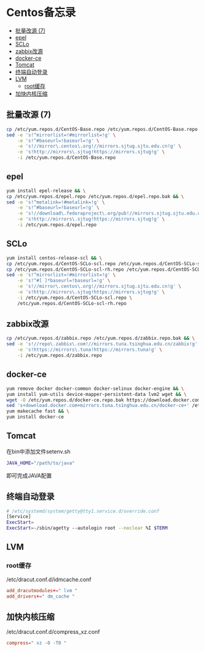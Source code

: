 # Centos备忘录  <!-- omit in toc -->

- [批量改源 (7)](#批量改源-7)
- [epel](#epel)
- [SCLo](#sclo)
- [zabbix改源](#zabbix改源)
- [docker-ce](#docker-ce)
- [Tomcat](#tomcat)
- [终端自动登录](#终端自动登录)
- [LVM](#lvm)
  - [root缓存](#root缓存)
- [加快内核压缩](#加快内核压缩)

## 批量改源 (7)
```sh
cp /etc/yum.repos.d/CentOS-Base.repo /etc/yum.repos.d/CentOS-Base.repo.bak && \
sed -e 's!^mirrorlist=!#mirrorlist=!g' \
    -e 's!^#baseurl=!baseurl=!g' \
    -e 's!//mirror\.centos\.org!//mirrors.sjtug.sjtu.edu.cn!g' \
    -e 's!http://mirrors\.sjtug!https://mirrors.sjtug!g' \
    -i /etc/yum.repos.d/CentOS-Base.repo
```

## epel
```sh
yum install epel-release && \
cp /etc/yum.repos.d/epel.repo /etc/yum.repos.d/epel.repo.bak && \
sed -e 's!^metalink=!#metalink=!g' \
    -e 's!^#baseurl=!baseurl=!g' \
    -e 's!//download\.fedoraproject\.org/pub!//mirrors.sjtug.sjtu.edu.cn/fedora!g' \
    -e 's!http://mirrors\.sjtug!https://mirrors.sjtug!g' \
    -i /etc/yum.repos.d/epel.repo
```

## SCLo
```sh
yum install centos-release-scl && \
cp /etc/yum.repos.d/CentOS-SCLo-scl.repo /etc/yum.repos.d/CentOS-SCLo-scl.repo.bak && \
cp /etc/yum.repos.d/CentOS-SCLo-scl-rh.repo /etc/yum.repos.d/CentOS-SCLo-scl-rh.repo.bak && \
sed -e 's!^mirrorlist=!#mirrorlist=!g' \
    -e 's!^#[ ]*baseurl=!baseurl=!g' \
    -e 's!//mirror\.centos\.org!//mirrors.sjtug.sjtu.edu.cn!g' \
    -e 's!http://mirrors\.sjtug!https://mirrors.sjtug!g' \
    -i /etc/yum.repos.d/CentOS-SCLo-scl.repo \
    /etc/yum.repos.d/CentOS-SCLo-scl-rh.repo
```

## zabbix改源
``` sh
cp /etc/yum.repos.d/zabbix.repo /etc/yum.repos.d/zabbix.repo.bak && \
sed -e 's!//repo\.zabbix\.com!//mirrors.tuna.tsinghua.edu.cn/zabbix!g' \
    -e 's!https://mirrors\.tuna!https://mirrors.tuna!g' \
    -i /etc/yum.repos.d/zabbix.repo
```

## docker-ce
``` sh
yum remove docker docker-common docker-selinux docker-engine && \
yum install yum-utils device-mapper-persistent-data lvm2 wget && \
wget -O /etc/yum.repos.d/docker-ce.repo.bak https://download.docker.com/linux/centos/docker-ce.repo && \
sed 's+download.docker.com+mirrors.tuna.tsinghua.edu.cn/docker-ce+' /etc/yum.repos.d/docker-ce.repo.bak > /etc/yum.repos.d/docker-ce.repo && \
yum makecache fast && \
yum install docker-ce
```

## Tomcat
在bin中添加文件setenv.sh
``` sh
JAVA_HOME="/path/to/java"
```
即可完成JAVA配置

## 终端自动登录
```sh
# /etc/systemd/system/getty@tty1.service.d/override.conf
[Service]
ExecStart=
ExecStart=-/sbin/agetty --autologin root --noclear %I $TERM
```

## LVM
### root缓存
/etc/dracut.conf.d/idmcache.conf
```conf
add_dracutmodules+=" lvm "
add_drivers+=" dm_cache "
```

## 加快内核压缩
/etc/dracut.conf.d/compress_xz.conf
```conf
compress=" xz -0 -T0 "
```